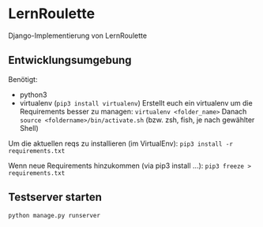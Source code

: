 # LernRoulette
Django-Implementierung von LernRoulette


## Entwicklungsumgebung
Benötigt:
  - python3
  - virtualenv (`pip3 install virtualenv`)
Erstellt euch ein virtualenv um die Requirements besser zu managen: `virtualenv <folder_name>`
Danach `source <foldername>/bin/activate.sh` (bzw. zsh, fish, je nach gewählter Shell)

Um die aktuellen reqs zu installieren (im VirtualEnv):
`pip3 install -r requirements.txt`

Wenn neue Requirements hinzukommen (via pip3 install ...):
`pip3 freeze > requirements.txt`

## Testserver starten
`python manage.py runserver`
